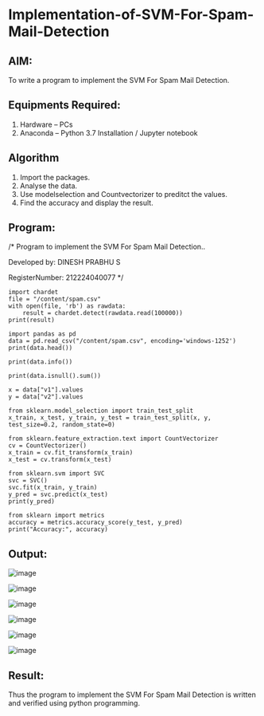 # Implementation-of-SVM-For-Spam-Mail-Detection

## AIM:
To write a program to implement the SVM For Spam Mail Detection.

## Equipments Required:
1. Hardware – PCs
2. Anaconda – Python 3.7 Installation / Jupyter notebook

## Algorithm
1. Import the packages.
2. Analyse the data.
3. Use modelselection and Countvectorizer to preditct the values.
4. Find the accuracy and display the result.

## Program:
/*
Program to implement the SVM For Spam Mail Detection..

Developed by: DINESH PRABHU S

RegisterNumber: 212224040077
*/
```
import chardet
file = "/content/spam.csv"
with open(file, 'rb') as rawdata:
    result = chardet.detect(rawdata.read(100000))
print(result)

import pandas as pd
data = pd.read_csv("/content/spam.csv", encoding='windows-1252')
print(data.head())

print(data.info())

print(data.isnull().sum())

x = data["v1"].values
y = data["v2"].values

from sklearn.model_selection import train_test_split
x_train, x_test, y_train, y_test = train_test_split(x, y, test_size=0.2, random_state=0)

from sklearn.feature_extraction.text import CountVectorizer
cv = CountVectorizer()
x_train = cv.fit_transform(x_train)
x_test = cv.transform(x_test)

from sklearn.svm import SVC
svc = SVC()
svc.fit(x_train, y_train)
y_pred = svc.predict(x_test)
print(y_pred)

from sklearn import metrics
accuracy = metrics.accuracy_score(y_test, y_pred)
print("Accuracy:", accuracy)
```

## Output:
![image](https://github.com/user-attachments/assets/c9988113-c93a-4c9a-8f0b-bf668f85678d)

![image](https://github.com/user-attachments/assets/939ece05-51df-4a76-a14f-c3ed46cceb46)

![image](https://github.com/user-attachments/assets/eb9cda3a-758d-47a9-b7d7-1cf572168aa6)

![image](https://github.com/user-attachments/assets/69ee0298-d7e2-4f45-a309-05ed535e116d)

![image](https://github.com/user-attachments/assets/87e1ec67-d87c-47f4-b7b5-d80f9f12e674)

![image](https://github.com/user-attachments/assets/5f194d55-b616-48f6-8111-9e5a6fe5e753)


## Result:
Thus the program to implement the SVM For Spam Mail Detection is written and verified using python programming.
